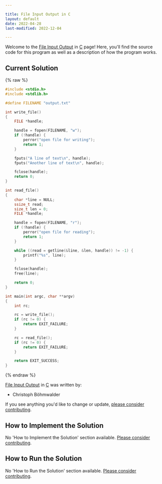 ```yaml
---

title: File Input Output in C
layout: default
date: 2022-04-28
last-modified: 2022-12-04

---
```


Welcome to the [File Input Output](https://sampleprograms.io/projects/file-input-output) in [C](https://sampleprograms.io/languages/c) page! Here, you'll find the source code for this program as well as a description of how the program works.

## Current Solution

{% raw %}

```c
#include <stdio.h>
#include <stdlib.h>

#define FILENAME "output.txt"

int write_file()
{
    FILE *handle;

    handle = fopen(FILENAME, "w");
    if (!handle) {
        perror("open file for writing");
        return 1;
    }

    fputs("A line of text\n", handle);
    fputs("Another line of text\n", handle);

    fclose(handle);
    return 0;
}

int read_file()
{
    char *line = NULL;
    ssize_t read;
    size_t len = 0;
    FILE *handle;

    handle = fopen(FILENAME, "r");
    if (!handle) {
        perror("open file for reading");
        return 1;
    }

    while ((read = getline(&line, &len, handle)) != -1) {
        printf("%s", line);
    }

    fclose(handle);
    free(line);

    return 0;
}

int main(int argc, char **argv)
{
    int rc;

    rc = write_file();
    if (rc != 0) {
        return EXIT_FAILURE;
    }

    rc = read_file();
    if (rc != 0) {
        return EXIT_FAILURE;
    }

    return EXIT_SUCCESS;
}
```

{% endraw %}

[File Input Output](https://sampleprograms.io/projects/file-input-output) in [C](https://sampleprograms.io/languages/c) was written by:

- Christoph Böhmwalder

If you see anything you'd like to change or update, [please consider contributing](https://github.com/TheRenegadeCoder/sample-programs).

## How to Implement the Solution

No 'How to Implement the Solution' section available. [Please consider contributing](https://github.com/TheRenegadeCoder/sample-programs-website).

## How to Run the Solution

No 'How to Run the Solution' section available. [Please consider contributing](https://github.com/TheRenegadeCoder/sample-programs-website).
